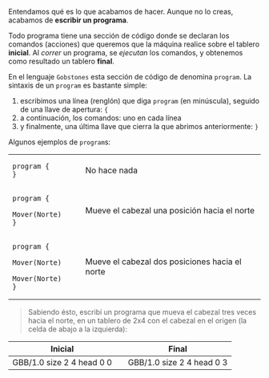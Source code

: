 Entendamos qué es lo que acabamos de hacer. Aunque no lo creas, acabamos de **escribir un programa**.

Todo programa tiene una sección de código donde se declaran los comandos (acciones) que queremos que la máquina realice sobre el tablero **inicial**. Al *correr* un programa, se *ejecutan* los comandos, y obtenemos como resultado un tablero **final**. 

En el lenguaje `Gobstones` esta sección de código de denomina `program`. La sintaxis de un `program` es bastante simple:

1. escribimos una línea (renglón) que diga `program` (en minúscula), seguido de una llave de apertura: `{`
1. a continuación, los comandos: uno en cada línea
1. y finalmente, una última llave que cierra la que abrimos anteriormente: `}`

Algunos ejemplos de `program`s:

<table class= "table" style="width:100%">
  <tbody>
  <tr>
    <td style="text-align: left">  
      <pre class="highlight gobstones"><code><span class="kr">program </span>{
}</code></pre>
    </td>
    <td style="text-align: center"><i class="fa fa-arrow-right"></i></td> 
    <td style="text-align: left">
No hace nada
    </td>
  </tr>
  <tr>
    <td style="text-align: left">  
      <pre class="highlight gobstones"><code><span class="kr">program </span>{
  Mover(Norte)
}</code></pre>
    </td>
    <td style="text-align: center"><i class="fa fa-arrow-right"></i></td> 
    <td style="text-align: left">
Mueve el cabezal una posición hacia el norte
    </td>
  </tr>
  <tr>
    <td style="text-align: left">  
      <pre class="highlight gobstones"><code><span class="kr">program </span>{
  Mover(Norte)
  Mover(Norte)
}</code></pre>
    </td>
    <td style="text-align: center"><i class="fa fa-arrow-right"></i></td> 
    <td style="text-align: left">
Mueve el cabezal dos posiciones hacia el norte
    </td>
  </tr>
  <tbody>
</table>



> Sabiendo ésto, escribí un programa que mueva el cabezal tres veces hacia el norte, en un tablero de 2x4 con el cabezal en el origen (la celda de abajo a la izquierda):

<table class= "table" style="width:100%">
  <thead>
  <tr>
    <th style="text-align: center">Inicial</th>
    <th style="text-align: center"></th> 
    <th style="text-align: center">Final</th>
  </tr>
  </thead>
  <tbody>
  <tr>
    <td style="text-align: center">  
      <gs-board>
        GBB/1.0
        size 2 4
        head 0 0
      </gs-board>
    </td>
    <td style="text-align: center"><i class="fa fa-arrow-right"></i></td> 
    <td style="text-align: center">
      <gs-board>
        GBB/1.0
        size 2 4
        head 0 3
      </gs-board>
    </td>
  </tr>
  <tbody>
</table>
